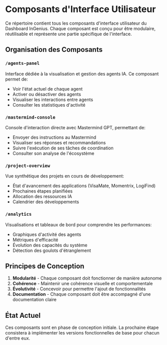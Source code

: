 # Composants d'Interface Utilisateur

Ce répertoire contient tous les composants d'interface utilisateur du Dashboard InGenius. Chaque composant est conçu pour être modulaire, réutilisable et représente une partie spécifique de l'interface.

## Organisation des Composants

### `/agents-panel`
Interface dédiée à la visualisation et gestion des agents IA. Ce composant permet de:
- Voir l'état actuel de chaque agent
- Activer ou désactiver des agents
- Visualiser les interactions entre agents
- Consulter les statistiques d'activité

### `/mastermind-console`
Console d'interaction directe avec Mastermind GPT, permettant de:
- Envoyer des instructions au Mastermind
- Visualiser ses réponses et recommandations
- Suivre l'exécution de ses tâches de coordination
- Consulter son analyse de l'écosystème

### `/project-overview`
Vue synthétique des projets en cours de développement:
- État d'avancement des applications (VisaMate, Momentrix, LogiFind)
- Prochaines étapes planifiées
- Allocation des ressources IA
- Calendrier des développements

### `/analytics`
Visualisations et tableaux de bord pour comprendre les performances:
- Graphiques d'activité des agents
- Métriques d'efficacité
- Évolution des capacités du système
- Détection des goulots d'étranglement

## Principes de Conception

1. **Modularité** - Chaque composant doit fonctionner de manière autonome
2. **Cohérence** - Maintenir une cohérence visuelle et comportementale
3. **Évolutivité** - Concevoir pour permettre l'ajout de fonctionnalités
4. **Documentation** - Chaque composant doit être accompagné d'une documentation claire

## État Actuel

Ces composants sont en phase de conception initiale. La prochaine étape consistera à implémenter les versions fonctionnelles de base pour chacun d'entre eux.
